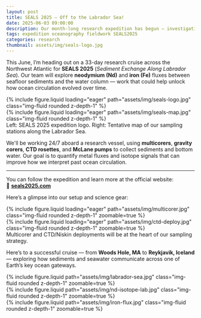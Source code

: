 ```yaml
---
layout: post
title: SEALS 2025 – Off to the Labrador Sea!
date: 2025-06-03 09:00:00
description: Our month-long research expedition has begun — investigating sediment exchange and trace metal fluxes across the Labrador Sea.
tags: expedition oceanography fieldwork SEALS2025
categories: research
thumbnail: assets/img/seals-logo.jpg
---
```


This June, I’m heading out on a 33-day research cruise across the Northwest Atlantic for **SEALS 2025** (*Sediment Exchange Along Labrador Sea*). Our team will explore **neodymium (Nd)** and **iron (Fe)** fluxes between seafloor sediments and the water column — work that could help unlock how ocean circulation evolved over time.

<div class="row mt-3">
    <div class="col-sm mt-3 mt-md-0">
        {% include figure.liquid loading="eager" path="assets/img/seals-logo.jpg" class="img-fluid rounded z-depth-1" %}
    </div>
    <div class="col-sm mt-3 mt-md-0">
        {% include figure.liquid loading="eager" path="assets/img/seals-map.jpg" class="img-fluid rounded z-depth-1" %}
    </div>
</div>

<div class="caption">
    Left: SEALS 2025 expedition logo. Right: Tentative map of our sampling stations along the Labrador Sea.
</div>

We'll be working 24/7 aboard a research vessel, using **multicorers**, **gravity corers**, **CTD rosettes**, and **McLane pumps** to collect sediments and bottom water. Our goal is to quantify metal fluxes and isotope signals that can improve how we interpret past ocean circulation.

---

You can follow the expedition and learn more at the official website:  
🔗 [**seals2025.com**](https://seals2025.com)

Here’s a glimpse into our setup and science gear:

<div class="row mt-3">
    <div class="col-sm mt-3 mt-md-0">
        {% include figure.liquid loading="eager" path="assets/img/multicorer.jpg" class="img-fluid rounded z-depth-1" zoomable=true %}
    </div>
    <div class="col-sm mt-3 mt-md-0">
        {% include figure.liquid loading="eager" path="assets/img/ctd-deploy.jpg" class="img-fluid rounded z-depth-1" zoomable=true %}
    </div>
</div>

<div class="caption">
    Multicorer and CTD/Niskin deployments will be at the heart of our sampling strategy.
</div>

Here’s to a successful cruise — from **Woods Hole, MA** to **Reykjavik, Iceland** — exploring how sediments and seawater communicate across one of Earth’s key ocean gateways.

<div class="row mt-3">
    <div class="col-sm mt-3 mt-md-0">
        {% include figure.liquid path="assets/img/labrador-sea.jpg" class="img-fluid rounded z-depth-1" zoomable=true %}
    </div>
    <div class="col-sm mt-3 mt-md-0">
        {% include figure.liquid path="assets/img/nd-isotope-lab.jpg" class="img-fluid rounded z-depth-1" zoomable=true %}
    </div>
    <div class="col-sm mt-3 mt-md-0">
        {% include figure.liquid path="assets/img/iron-flux.jpg" class="img-fluid rounded z-depth-1" zoomable=true %}
    </div>
</div>

